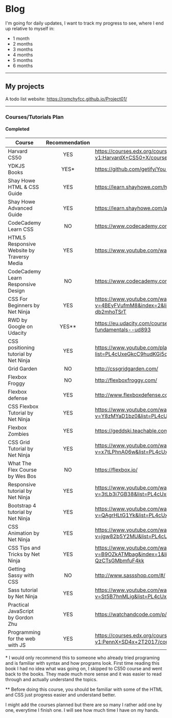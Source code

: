 # Blog

I'm going for daily updates, I want to track my progress to see, 
where I end up relative to myself in: 
  
* 1 month
* 2 months
* 3 months
* 4 months
* 5 months
* 6 months

---

## My projects

A todo list website: https://romchyfcc.github.io/Project01/

---

### Courses/Tutorials Plan

#### Completed

Course | Recommendation | Link
-------|:-------------:|-----
Harvard CS50 | YES | https://courses.edx.org/courses/course-v1:HarvardX+CS50+X/course/
YDKJS Books | YES&ast; | https://github.com/getify/You-Dont-Know-JS
Shay Howe HTML & CSS Guide | YES | https://learn.shayhowe.com/html-css/
Shay Howe Advanced Guide | YES | https://learn.shayhowe.com/advanced-html-css/
CodeCademy Learn CSS | NO | https://www.codecademy.com/learn/learn-css
HTML5 Responsive Website by Traversy Media | YES | https://www.youtube.com/watch?v=Wm6CUkswsNw
CodeCademy Learn Responsive Design | NO | https://www.codecademy.com/learn/learn-responsive-design
CSS For Beginners by Net Ninja | YES | https://www.youtube.com/watch?v=4BEyFVufmM8&index=2&list=PL4cUxeGkcC9gQeDH6xYhmO-db2mhoTSrT
RWD by Google on Udacity | YES&ast;&ast; | https://eu.udacity.com/course/responsive-web-design-fundamentals--ud893
CSS positioning tutorial by Net Ninja | YES | https://www.youtube.com/playlist?list=PL4cUxeGkcC9hudKGi5o5UiWuTAGbxiLTh
Grid Garden | NO | http://cssgridgarden.com/
Flexbox Froggy | NO | http://flexboxfroggy.com/
Flexbox defense | YES | http://www.flexboxdefense.com/
CSS Flexbox Tutorial by Net Ninja | YES | https://www.youtube.com/watch?v=Y8zMYaD1bz0&list=PL4cUxeGkcC9i3FXJSUfmsNOx8E7u6UuhG
Flexbox Zombies | YES | https://geddski.teachable.com/p/flexbox-zombies
CSS Grid Tutorial by Net Ninja | YES | https://www.youtube.com/watch?v=x7tLPhnA06w&list=PL4cUxeGkcC9itC4TxYMzFCfveyutyPOCY
What The Flex Course by Wes Bos | NO | https://flexbox.io/
Responsive tutorial by Net Ninja | YES | https://www.youtube.com/watch?v=3tLb3i7GB38&list=PL4cUxeGkcC9g9Vh9MAA-XKnfJsWZnPZFw
Bootstrap 4 tutorial by Net Ninja | YES | https://www.youtube.com/watch?v=QAgrHLtG1Yk&list=PL4cUxeGkcC9jE_cGvLLC60C_PeF_24pvv
CSS Animation by Net Ninja | YES | https://www.youtube.com/watch?v=jgw82b5Y2MU&list=PL4cUxeGkcC9iGYgmEd2dm3zAKzyCGDtM5
CSS Tips and Tricks by Net Ninja | YES | https://www.youtube.com/watch?v=B9OZkATMbag&index=1&list=PL4cUxeGkcC9htzG9o-QzCTsGMbmfuF4kk
Getting Sassy with CSS | NO | http://www.sassshop.com/#/
Sass tutorial by Net Ninja | YES | https://www.youtube.com/watch?v=St5B7hnMLjg&list=PL4cUxeGkcC9iEwigam3gTjU_7IA3W2WZA
Practical JavaScript by Gordon Zhu | YES | https://watchandcode.com/p/practical-javascript
Programming for the web with JS | YES | https://courses.edx.org/courses/course-v1:PennX+SD4x+2T2017/course/

&ast; I would only recommend this to someone who already tried programing and is familiar with syntax and how programs look. First time reading this book I had no idea what was going on, I skipped to CS50 course and went back to the books.
They made much more sense and it was easier to read through and actually understand the topics.

&ast;&ast; Before doing this course, you should be familiar with some of the HTML and CSS just progress easier and understand better.

I might add the courses planned but there are so many I rather add one by one, everytime I finish one.
I will see how much time I have on my hands.